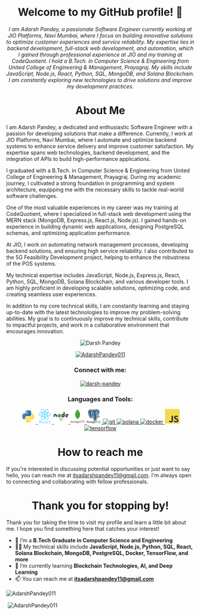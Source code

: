 <h1 align="center">Welcome to my GitHub profile! 👋</h1>
<h6 align="center">I am Adarsh Pandey, a passionate Software Engineer currently working at JIO Platforms, Navi Mumbai, where I focus on building innovative solutions to optimize customer experiences and service reliability. My expertise lies in backend development, full-stack web development, and automation, which I gained through professional experience at JIO and my training at CodeQuotient. I hold a B.Tech. in Computer Science & Engineering from United College of Engineering & Management, Prayagraj. My skills include JavaScript, Node.js, React, Python, SQL, MongoDB, and Solana Blockchain. I am constantly exploring new technologies to drive solutions and improve my development practices.</h6>

<h1 align="center">About Me</h1>
<p>I am Adarsh Pandey, a dedicated and enthusiastic Software Engineer with a passion for developing solutions that make a difference. Currently, I work at JIO Platforms, Navi Mumbai, where I automate and optimize backend systems to enhance service delivery and improve customer satisfaction. My expertise spans web technologies, backend development, and the integration of APIs to build high-performance applications. 

I graduated with a B.Tech. in Computer Science & Engineering from United College of Engineering & Management, Prayagraj. During my academic journey, I cultivated a strong foundation in programming and system architecture, equipping me with the necessary skills to tackle real-world software challenges.

One of the most valuable experiences in my career was my training at CodeQuotient, where I specialized in full-stack web development using the MERN stack (MongoDB, Express.js, React.js, Node.js). I gained hands-on experience in building dynamic web applications, designing PostgreSQL schemas, and optimizing application performance. 

At JIO, I work on automating network management processes, developing backend solutions, and ensuring high service reliability. I also contributed to the 5G Feasibility Development project, helping to enhance the robustness of the POS systems.

My technical expertise includes JavaScript, Node.js, Express.js, React, Python, SQL, MongoDB, Solana Blockchain, and various developer tools. I am highly proficient in developing scalable solutions, optimizing code, and creating seamless user experiences. 

In addition to my core technical skills, I am constantly learning and staying up-to-date with the latest technologies to improve my problem-solving abilities. My goal is to continuously improve my technical skills, contribute to impactful projects, and work in a collaborative environment that encourages innovation.</p>


<p align="center"> <img src="https://komarev.com/ghpvc/?username=itsadarshpandey11&label=Profile%20views&color=0e75b6&style=flat" alt="Darsh Pandey" /> </p>

<p align="center"> <a href="https://github.com/AdarshPandey011"><img src="https://github-profile-trophy.vercel.app/?username=AdarshPandey011" alt="AdarshPandey011" /></a> </p>
<h3 align="center">Connect with me:</h3>
<p align="center">
  <a href="https://www.linkedin.com/in/AdarshPandey11/" target="blank"><img align="center" src="https://www.vectorlogo.zone/logos/linkedin/linkedin-tile.svg" alt="darsh-pandey" height="45" width="45" /></a>
</p>

<h3 align="center">Languages and Tools:</h3>
<p align="center">
  <a href="https://www.python.org" target="_blank" rel="noreferrer"> <img src="https://raw.githubusercontent.com/devicons/devicon/master/icons/python/python-original.svg" alt="python" width="40" height="40"/> </a>
  <a href="https://reactjs.org/" target="_blank" rel="noreferrer"> <img src="https://raw.githubusercontent.com/devicons/devicon/master/icons/react/react-original-wordmark.svg" alt="react" width="40" height="40"/> </a>
  <a href="https://nodejs.org" target="_blank" rel="noreferrer"> <img src="https://raw.githubusercontent.com/devicons/devicon/master/icons/nodejs/nodejs-original-wordmark.svg" alt="nodejs" width="40" height="40"/> </a>
  <a href="https://www.mongodb.com/" target="_blank" rel="noreferrer"> <img src="https://raw.githubusercontent.com/devicons/devicon/master/icons/mongodb/mongodb-original-wordmark.svg" alt="mongodb" width="40" height="40"/> </a>
  <a href="https://www.postgresql.org" target="_blank" rel="noreferrer"> <img src="https://raw.githubusercontent.com/devicons/devicon/master/icons/postgresql/postgresql-original-wordmark.svg" alt="postgresql" width="40" height="40"/> </a>
  <a href="https://git-scm.com/" target="_blank" rel="noreferrer"> <img src="https://www.vectorlogo.zone/logos/git-scm/git-scm-icon.svg" alt="git" width="40" height="40"/> </a>
  <a href="https://www.solana.com/" target="_blank" rel="noreferrer"> <img src="https://www.tronweekly.com/wp-content/uploads/2024/09/CAMP-2024-05-18T205746.162-2.jpg" alt="solana" width="40" height="40"/> </a>
  <a href="https://www.docker.com/" target="_blank" rel="noreferrer"> <img src="https://www.vectorlogo.zone/logos/docker/docker-icon.svg" alt="docker" width="40" height="40"/> </a>
  <a href="https://www.javascript.com/" target="_blank" rel="noreferrer"> <img src="https://raw.githubusercontent.com/devicons/devicon/master/icons/javascript/javascript-original.svg" alt="javascript" width="40" height="40"/> </a>
  <a href="https://www.tensorflow.org" target="_blank" rel="noreferrer"> <img src="https://www.vectorlogo.zone/logos/tensorflow/tensorflow-icon.svg" alt="tensorflow" width="40" height="40"/> </a>
  
</p>

<h1 align="center">How to reach me</h1>
<p>If you're interested in discussing potential opportunities or just want to say hello, you can reach me at <a href="mailto:itsadarshpandey11@gmail.com">itsadarshpandey11@gmail.com</a>. I'm always open to connecting and collaborating with fellow professionals.</p>

<h1 align="center">Thank you for stopping by!</h1>
<p>Thank you for taking the time to visit my profile and learn a little bit about me. I hope you find something here that catches your interest!</p>

- 🚀 I’m a **B.Tech Graduate in Computer Science and Engineering**
- 👨‍💻 My technical skills include **JavaScript, Node.js, Python, SQL, React, Solana Blockchain, MongoDB, PostgreSQL, Docker, TensorFlow, and more**
- 💬 I’m currently learning **Blockchain Technologies, AI, and Deep Learning**
- 📫 You can reach me at **itsadarshpandey11@gmail.com**

<p><img align="center" src="https://github-readme-stats.vercel.app/api/top-langs?username=AdarshPandey011&show_icons=true&locale=en&layout=compact" alt="AdarshPandey011" /></p>

<p>&nbsp;<img align="center" src="https://github-readme-stats.vercel.app/api?username=AdarshPandey011&show_icons=true&locale=en" alt="AdarshPandey011" /></p>


